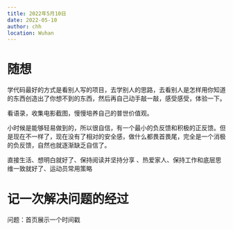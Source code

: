 ```yaml
---
title: 2022年5月10日
date: 2022-05-10
author: chh
location: Wuhan  
---
```


# 随想

学代码最好的方式是看别人写的项目，去学别人的思路，去看别人是怎样用你知道的东西创造出了你想不到的东西，然后再自己动手敲一敲，感受感受，体验一下。

看语录，收集电影截图，慢慢培养自己的普世价值观。

小时候是能够轻易做到的，所以很自信，有一个最小的负反馈和积极的正反馈。但是现在不一样了，现在没有了相对的安全感，做什么都畏首畏尾，完全是一个消极的负反馈，自然也就逐渐缺乏自信了。


直接生活、想明白就好了、保持阅读并坚持分享
、热爱家人、保持工作和底层思维一致就好了、运动员常用策略


# 记一次解决问题的经过

问题：首页展示一个时间戳
